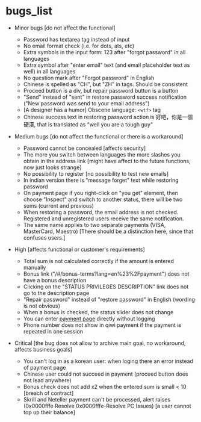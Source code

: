 # bugs_list

* Minor bugs [do not affect the functional]
    * Password has textarea tag instead of input
    * No email format check (i.e. for dots, ats, etc)
    * Extra symbols in the input form: 123 after "forgot password" in all languages 
    * Extra symbol after "enter email" text (and email placeholder text as well) in all languages
    * No question mark after "Forgot password" in English
    * Chinese is spelled as "CH", but "ZH" in tags. Should be consistent
    * Proceed button is a div, but repair password button is a button
    * "Send" instead of "sent" in restore password success notification ("New password was send to your email address")
    * [A designer has a humor] Obscene language: `<wtf>` tag
    * Chinese success text in restoring password action is 好吧，你是一個硬漢, 
  that is translated as "well you are a tough guy"


* Medium bugs [do not affect the functional or there is a workaround]
  * Password cannot be concealed [affects security]
  * The more you switch between languages the more slashes you obtain in the address link 
  [might have affect to the future functions, now just looks strange]
  * No possibility to register [no possibility to test new emails]
  * In indian version there is "message forget" text while restoring password
  * On payment page if you right-click on "you get" element, then choose "Inspect" and switch to another status, there will be two sums (current and previous)
  * When restoring a password, the email address is not checked. Registered and unregistered users receive the same notification.
  * The same name applies to two separate payments (VISA, MasterCard, Maestro) [There should be a distinction here, since that confuses users.]

* High [affects functional or customer's requirements]
  * Total sum is not calculated correctly if the amount is entered manually
  * Bonus link ("/#/bonus-terms?lang=en%23%2Fpayment") does not have a bonus description
  * Clicking on the "STATUS PRIVILEGES DESCRIPTION" link does not go to the description page
  * "Repair password" instead of "restore password" in English (wording is not obvious)
  * When a bonus is checked, the status slider does not change
  * You can enter [payment page](https://qa:Af4shrewyirlyuds@ibitcy.com/interview/qa/mobile-deposit/#/payment) directly without logging
  * Phone number does not show in qiwi payment if the payment is repeated in one session


* Critical [the bug does not allow to archive main goal, no workaround, affects business goals]
  * You can't log in as a korean user: when loging there an error instead of payment page
  * Chinese user could not succeed in payment (proceed button does not lead anywhere)
  * Bonus check does not add x2 when the entered sum is small < 10  [breach of contract]
  * Skrill and Neteller payment can't be processed, alert raises (0x0000fffe Resolve 0x0000fffe-Resolve PC Issues)
  [a user cannot top up their balance]
 